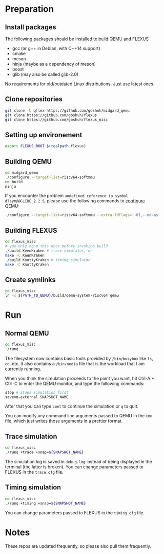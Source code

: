 # Preparation

## Install packages

The following packages should be installed to build QEMU and FLEXUS

- gcc (or g++ in Debian, with C++14 support)
- cmake
- meson
- ninja (maybe as a dependency of meson)
- boost
- glib (may also be called glib-2.0)

No requirements for old/outdated Linux distributions. Just use latest ones.

## Clone repositories

```sh
git clone -b qflex https://github.com/goshuh/midgard_qemu
git clone https://github.com/goshuh/flexus
git clone https://github.com/goshuh/flexus_misc
```

## Setting up environement
```bash
export FLEXUS_ROOT $(realpath flexus)
```

## Building QEMU

```sh
cd midgard_qemu
./configure --target-list=riscv64-softmmu
cd build
ninja
```

If you encounter the problem `undefined reference to symbol dlsym@@GLIBC_2.2.5`, please use the following commands to [configure](https://stackoverflow.com/questions/67667369/undefined-reference-to-symbol-dlsymglibc-2-2-5) QEMU:

```sh
./configure --target-list=riscv64-softmmu --extra-ldflags='-Wl,--no-as-needed,-ldl'
```

## Building FLEXUS
```sh
cd flexus_misc
# you only need this once before invoking build
./build KeenKraken # trace simulator, or
make -C KeenKraken
./build KnottyKraken # timing simulator
make -C KnottyKraken
```

## Create symlinks
```sh
cd flexus_misc
ln -s ${PATH_TO_QEMU}/build/qemu-system-riscv64 qemu
```

# Run

## Normal QEMU

```sh
cd flexus_misc
./runq
```

The filesystem now contains basic tools provided by `/bin/busybox` like `ls`, `cd`, etc. It also contains a `/bin/media` file that is the workload that I am currently running.

When you think the simulation proceeds to the point you want, hit Ctrl-A + Ctrl-C to enter the QEMU monitor, and type the following commands:
```sh
stop # stops simulation first
savevm-external SNAPSHOT_NAME
```

After that you can type `cont` to continue the simulation or `q` to quit.

You can modify any command line arguments passed to QEMU in the `emu` file, which just writes those arguments in a prettier format.

## Trace simulation

```sh
cd flexus_misc
./runq +trace +snap=${SNAPSHOT_NAME}
```

The simulation log is saved in `debug.log` instead of being displayed in the terminal (the latter is broken). You can change parameters passed to FLEXUS in the `trace.cfg` file.

## Timing simulation

```sh
cd flexus_misc
./runq +timing +snap=${SNAPSHOT_NAME}
```

You can change parameters passed to FLEXUS in the `timing.cfg` file.

# Notes

These repos are updated frequently, so please also pull them frequently.
